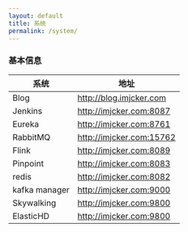 ```yaml
---
layout: default
title: 系统
permalink: /system/
---
```


### 基本信息

|               系统               |                             地址                                 |
| ------------------------------- | ------------------------------------------------------------ |
| Blog                  | <http://blog.imjcker.com>                                                  |
| Jenkins               | <http://imjcker.com:8087>                                                   |
| Eureka                | <http://imjcker.com:8761>                                               |
| RabbitMQ              | <http://imjcker.com:15762> |
| Flink                 | <http://imjcker.com:8089>                |
| Pinpoint              | <http://imjcker.com:8083>                                      |
| redis                 | <http://imjcker.com:8082>                        |
| kafka manager         | <http://imjcker.com:9000>                          |
| Skywalking | <http://imjcker.com:9800> |
| ElasticHD | http://imjcker.com:9800 |

